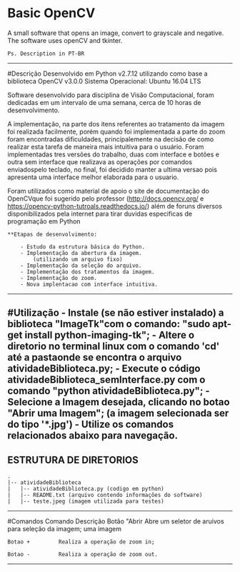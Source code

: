 # Basic OpenCV
A small software that opens an image, convert to grayscale and negative. The software uses openCV and tkinter.

	Ps. Description in PT-BR
------------------------------------------------------------------------
#Descrição
Desenvolvido em Python v2.7.12 utilizando como base a biblioteca OpenCV v3.0.0 
Sistema Operacional: Ubuntu 16.04 LTS 

Software desenvolvido para disciplina de Visão Computacional, foram dedicadas em um intervalo de uma semana, cerca de 10 horas de desenvolvimento.

A implementação, na parte dos itens referentes ao tratamento da imagem foi realizada facilmente, porém quando foi implementada a parte do zoom foram encontradas dificuldades, principalemente na decisão de como realizar esta tarefa de maneira mais intuitiva para o usuário. Foram implementadas tres versões do trabalho, duas com interface e botões e 
outra sem interface que realizava as operações por comandos enviadospelo teclado, no final, foi decidido manter a ultima versao pois apresenta uma interface melhor elaborada para o usuario.

Foram utilizados como material de apoio o site de documentação do OpenCVque foi sugerido pelo professor (http://docs.opencv.org/ e https://opencv-python-tutroals.readthedocs.io/) além de foruns diversos disponibilizados pela internet para tirar duvidas especificas de programação em Python

	**Etapas de desenvolvimento:

		- Estudo da estrutura básica do Python.
		- Implementação da abertura da imagem.
			(utilizando um arquivo fixo)
		- Implementação da seleção do arquivo.
		- Implementação dos tratamentos da imagem.
		- Implementação do zoom.
		- Nova implentacao com interface intuitiva.

------------------------------------------------------------------------	
#Utilização
	- Instale (se não estiver instalado) a biblioteca "ImageTk"com o comando: "sudo apt-get install python-imaging-tk";
	- Altere o diretorio no terminal linux com o comando 'cd' até a pastaonde se encontra o arquivo atividadeBiblioteca.py;
 	- Execute o código atividadeBiblioteca_semInterface.py com o comando "python atividadeBiblioteca.py";
	- Selecione a Imagem desejada, clicando no botao "Abrir uma Imagem"; (a imagem selecionada ser do tipo '*.jpg')
	- Utilize os comandos relacionados abaixo para navegação.
------------------------------------------------------------------------		
ESTRUTURA DE DIRETORIOS
------------------------------------------------------------------------
	.
	|-- atividadeBiblioteca
	|	|-- atividadeBiblioteca.py (codigo em python)
	|	|-- README.txt (arquivo contendo informações do software)
	|	|-- teste.jpeg (imagem utilizada para testes)

------------------------------------------------------------------------
#Comandos
	Comando			Descrição
	Botão "Abrir	Abre um seletor de aruivos para seleção da imagem;
	uma imagem 
	
	Botao +			Realiza a operação de zoom in;
	
	Botao - 		Realiza a operação de zoom out.
-------------------------------------------------------------------------
